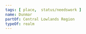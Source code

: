 ```yaml
---
tags: [ place,  status/needswork ]
name: Dunmar
partOf: Central Lowlands Region
typeOf: realm
---
```

